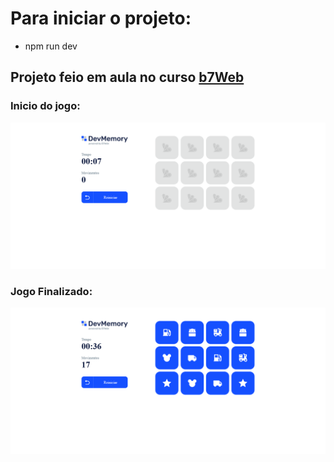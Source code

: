 # Para iniciar o projeto:
* npm run dev

## Projeto feio em aula no curso [b7Web](https://b7web.com.br)


### Inicio do jogo:
<img src="public/Inicio.png" width="800px">

### Jogo Finalizado:
<img src="public/fim.png" width="800px">
